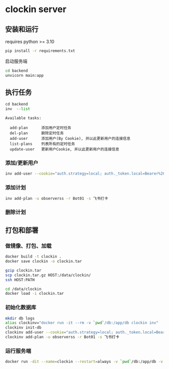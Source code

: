 # clockin server

## 安装和运行

requires python >= 3.10

```bash
pip install -r requirements.txt
```

启动服务端

```bash
cd backend
unvicorn main:app
```

## 执行任务

```python
cd backend
inv  --list
```

```
Available tasks:

  add-plan      添加用户定时任务
  del-plan      删除定时任务
  add-user      添加用户(By Cookie), 并以此更新用户的连接信息
  list-plans    列表所有的定时任务
  update-user   更新用户Cookie, 并以此更新用户的连接信息
```

### 添加/更新用户

```bash
inv add-user --cookie="auth.strategy=local; auth._token.local=Bearer%20eyJhbGciOiJIUzI1NiIsInR5cCI6IkpXVCJ9.eyJvYmplY3QiOiJ1c2VyIiwidXNlcklkIjoiNjJiZTdhZjVmNjA5NjUyNGY5OWIwMjM4Iiwicm9sZSI6InVzZXIiLCJwbGFuIjoiZnJlZSIsImlhdCI6MTY1NjY1MDQ4NiwiZXhwIjoxNjY1MjkwNDg2fQ.gSH8-DwLy-QdjV1tnn_E7PoMANLFz_NShGTB9FA9gSY; auth._token_expiration.local=1665290486000"
```

### 添加计划

```bash
inv add-plan -u observerss -r Bot01 -s 飞书打卡
```

### 删除计划

## 打包和部署

### 做镜像、打包、加载

```bash
docker build -t clockin .
docker save clockin -o clockin.tar

gzip clockin.tar
scp clockin.tar.gz HOST:/data/clockin/
ssh HOST:PATH

cd /data/clockin
docker load -i clockin.tar
```

### 初始化数据库

```bash
mkdir db logs
alias clockinv="docker run -it --rm -v `pwd`/db:/app/db clockin inv"
clockinv init-db
clockinv add-user --cookie="auth.strategy=local; auth._token.local=Bearer%20eyJhbGciOiJIUzI1NiIsInR5cCI6IkpXVCJ9.eyJvYmplY3QiOiJ1c2VyIiwidXNlcklkIjoiNjJiZTdhZjVmNjA5NjUyNGY5OWIwMjM4Iiwicm9sZSI6InVzZXIiLCJwbGFuIjoiZnJlZSIsImlhdCI6MTY1NjY1MDQ4NiwiZXhwIjoxNjY1MjkwNDg2fQ.gSH8-DwLy-QdjV1tnn_E7PoMANLFz_NShGTB9FA9gSY; auth._token_expiration.local=1665290486000"
clockinv add-plan -u observerss -r Bot01 -s 飞书打卡
```

### 运行服务端

```bash
docker run -dit --name=clockin --restart=always -v `pwd`/db:/app/db -v `pwd`/logs:/app/logs -p 11811:8000 -p 11812:8001 clockin
```
